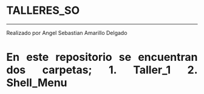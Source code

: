 # TALLERES_SO
___
Realizado por Angel Sebastian Amarillo Delgado

<h1 align="justify">En este repositorio se encuentran dos carpetas; 
1. Taller_1
2. Shell_Menu

</h1>
